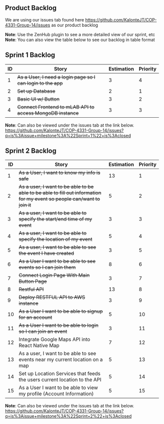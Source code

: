 **Product Backlog**</br>
-------
We are using our issues tab found here https://github.com/KalonteJT/COP-4331-Group-14/issues as our product backlog

**Note**: Use the ZenHub plugin to see a more detailed view of our sprint, etc</br>
**Note**: You can also view the table below to see our backlog in table format

Sprint 1 Backlog
----
ID|Story|Estimation|Priority
--|-----|----------|--------
1|~~As a User, I need a login page so I can login to the app~~|3|4
2|~~Set up Database~~|2|1
3|~~Basic UI w/ Button~~|3|2
4|~~Connect Frontend to mLAB API to access MongoDB instance~~|3|3

**Note**: Can also be viewed under the issues tab at the link below.</br> https://github.com/KalonteJT/COP-4331-Group-14/issues?q=is%3Aissue+milestone%3A%22Sprint+1%22+is%3Aclosed

Sprint 2 Backlog
---

ID|Story|Estimation|Priority
--|-----|----------|--------
1|~~As a User, I want to know my info is safe~~|13|1
2|~~As a user, I want to be able to be able to be able to fill out information for my event so people can/want to join it~~|5|2
3|~~As a user, I want to be able to specify the start/end time of my event~~|3|3
4|~~As a user, I want to be able to specify the location of my event~~|5|4
5|~~As a user, I want to be able to see the event I have created~~|3|5
6|~~As a User I want to be able to see events so I can join them~~|8|6
7|~~Connect Login Page With Main Button Page~~|3|7
8|~~Restful API~~|13|8
9|~~Deploy RESTFUL API to AWS instance~~|3|9
10|~~As a User I want to be able to signup for an account~~|5|10
11|~~As a User I want to be able to login so I can join an event~~|3|11
12|Integrate Google Maps API into React Native Map|7|12
13|As a user, I want to be able to see events near my current location on a map|5|13
14|Set up Location Services that feeds the users current location to the API|5|14
15|As a User I want to be able to view my profile (Account Information)|5|15

**Note**: Can also be viewed under the issues tab at the link below.</br>https://github.com/KalonteJT/COP-4331-Group-14/issues?q=is%3Aissue+milestone%3A%22Sprint+2%22+is%3Aclosed
